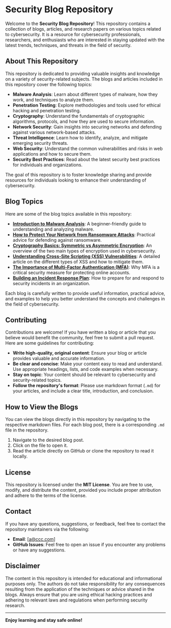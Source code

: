 # Security Blog Repository

Welcome to the **Security Blog Repository**! This repository contains a collection of blogs, articles, and research papers on various topics related to cybersecurity. It is a resource for cybersecurity professionals, researchers, and enthusiasts who are interested in staying updated with the latest trends, techniques, and threats in the field of security.

## About This Repository

This repository is dedicated to providing valuable insights and knowledge on a variety of security-related subjects. The blogs and articles included in this repository cover the following topics:

- **Malware Analysis**: Learn about different types of malware, how they work, and techniques to analyze them.
- **Penetration Testing**: Explore methodologies and tools used for ethical hacking and penetration testing.
- **Cryptography**: Understand the fundamentals of cryptographic algorithms, protocols, and how they are used to secure information.
- **Network Security**: Gain insights into securing networks and defending against various network-based attacks.
- **Threat Intelligence**: Learn how to identify, analyze, and mitigate emerging security threats.
- **Web Security**: Understand the common vulnerabilities and risks in web applications and how to secure them.
- **Security Best Practices**: Read about the latest security best practices for individuals and organizations.

The goal of this repository is to foster knowledge sharing and provide resources for individuals looking to enhance their understanding of cybersecurity.

## Blog Topics

Here are some of the blog topics available in this repository:

- [**Introduction to Malware Analysis**](google.com): A beginner-friendly guide to understanding and analyzing malware.
- [**How to Protect Your Network from Ransomware Attacks**](google.com): Practical advice for defending against ransomware.
- [**Cryptography Basics: Symmetric vs Asymmetric Encryption**](link-to-article): An overview of the two main types of encryption used in cybersecurity.
- [**Understanding Cross-Site Scripting (XSS) Vulnerabilities**](google.com): A detailed article on the different types of XSS and how to mitigate them.
- [**The Importance of Multi-Factor Authentication (MFA)**](google.com): Why MFA is a critical security measure for protecting online accounts.
- [**Building an Incident Response Plan**](osint.com): How to prepare for and respond to security incidents in an organization.

Each blog is carefully written to provide useful information, practical advice, and examples to help you better understand the concepts and challenges in the field of cybersecurity.

## Contributing

Contributions are welcome! If you have written a blog or article that you believe would benefit the community, feel free to submit a pull request. Here are some guidelines for contributing:

- **Write high-quality, original content**: Ensure your blog or article provides valuable and accurate information.
- **Be clear and concise**: Make your content easy to read and understand. Use appropriate headings, lists, and code examples when necessary.
- **Stay on topic**: Your content should be relevant to cybersecurity and security-related topics.
- **Follow the repository's format**: Please use markdown format (`.md`) for your articles, and include a clear title, introduction, and conclusion.

## How to View the Blogs

You can view the blogs directly in this repository by navigating to the respective markdown files. For each blog post, there is a corresponding `.md` file in the repository.

1. Navigate to the desired blog post.
2. Click on the file to open it.
3. Read the article directly on GitHub or clone the repository to read it locally.

## License

This repository is licensed under the **MIT License**. You are free to use, modify, and distribute the content, provided you include proper attribution and adhere to the terms of the license.

## Contact

If you have any questions, suggestions, or feedback, feel free to contact the repository maintainers via the following:

- **Email**: [a@ccc.com]
- **GitHub Issues**: Feel free to open an issue if you encounter any problems or have any suggestions.

## Disclaimer

The content in this repository is intended for educational and informational purposes only. The authors do not take responsibility for any consequences resulting from the application of the techniques or advice shared in the blogs. Always ensure that you are using ethical hacking practices and adhering to relevant laws and regulations when performing security research.

---

**Enjoy learning and stay safe online!**
